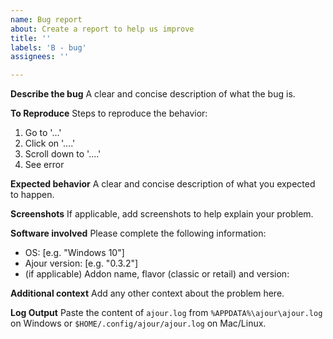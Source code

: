 ```yaml
---
name: Bug report
about: Create a report to help us improve
title: ''
labels: 'B - bug'
assignees: ''

---
```


**Describe the bug**
A clear and concise description of what the bug is.

**To Reproduce**
Steps to reproduce the behavior:
1. Go to '...'
2. Click on '....'
3. Scroll down to '....'
4. See error

**Expected behavior**
A clear and concise description of what you expected to happen.

**Screenshots**
If applicable, add screenshots to help explain your problem.

**Software involved**
Please complete the following information:
 - OS: [e.g. "Windows 10"]
 - Ajour version: [e.g. "0.3.2"]
 - (if applicable) Addon name, flavor (classic or retail) and version:

**Additional context**
Add any other context about the problem here.

**Log Output**
Paste the content of `ajour.log` from `%APPDATA%\ajour\ajour.log` on Windows or `$HOME/.config/ajour/ajour.log` on Mac/Linux.
